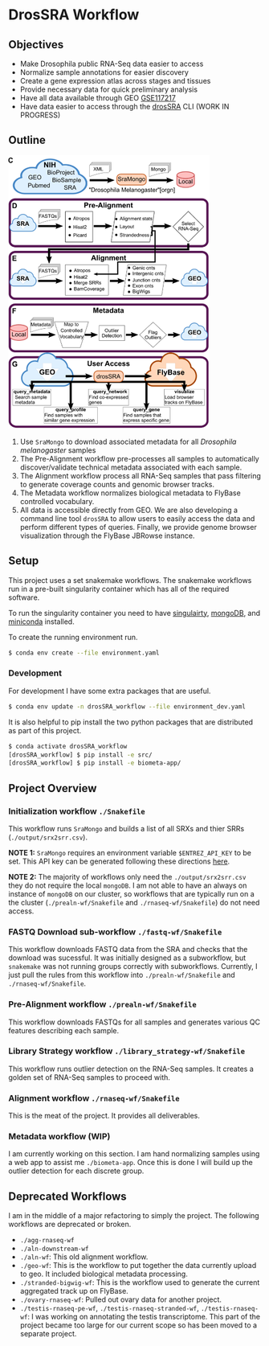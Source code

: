 # DrosSRA Workflow

## Objectives

- Make Drosophila public RNA-Seq data easier to access
- Normalize sample annotations for easier discovery
- Create a gene expression atlas across stages and tissues
- Provide necessary data for quick preliminary analysis
- Have all data available through GEO [GSE117217](https://www.ncbi.nlm.nih.gov/geo/query/acc.cgi?acc=GSE117217)
- Have data easier to access through the [drosSRA](https://github.com/jfear/drosSRA) CLI (WORK IN PROGRESS)

## Outline

<img src="overview.png" style="width: 400px;">

1. Use `SraMongo` to download associated metadata for all *Drosophila melanogaster* samples
2. The Pre-Alignment workflow pre-processes all samples to automatically discover/validate technical metadata associated with each sample.
3. The Alignment workflow process all RNA-Seq samples that pass filtering to generate coverage counts and genomic browser tracks.
4. The Metadata workflow normalizes biological metadata to FlyBase controlled vocabulary.
5. All data is accessible directly from GEO. We are also developing a command line tool `drosSRA` to allow users to easily access the data and perform different types of queries. Finally, we provide genome browser visualization through the FlyBase JBRowse instance.

## Setup

This project uses a set snakemake workflows. The snakemake workflows run in a pre-built singularity container which has all of the required software.

To run the singularity container you need to have [singulairty](https://sylabs.io/guides/3.5/user-guide/quick_start.html#quick-installation-steps), [mongoDB](https://www.mongodb.com/download-center/community), and [miniconda](https://docs.conda.io/en/latest/miniconda.html) installed.

To create the running environment run.

```bash
$ conda env create --file environment.yaml
```

### Development

For development I have some extra packages that are useful.

```bash
$ conda env update -n drosSRA_workflow --file environment_dev.yaml
```

It is also helpful to pip install the two python packages that are distributed as part of this project.

```bash
$ conda activate drosSRA_workflow
[drosSRA_workflow] $ pip install -e src/
[drosSRA_workflow] $ pip install -e biometa-app/
```

## Project Overview

### Initialization workflow `./Snakefile`

This workflow runs `SraMongo` and builds a list of all SRXs and thier SRRs
(`./output/srx2srr.csv`). 

**NOTE 1:** `SraMongo` requires an environment variable `$ENTREZ_API_KEY` to be set. This API key can be generated following these directions [here](https://ncbiinsights.ncbi.nlm.nih.gov/2017/11/02/new-api-keys-for-the-e-utilities/).

**NOTE 2:** The majority of workflows only need the `./output/srx2srr.csv` they do not require the local `mongoDB`. I am not able to have an always on instance of `mongoDB` on our cluster, so workflows that are typically run on a the cluster (`./prealn-wf/Snakefile` and `./rnaseq-wf/Snakefile`) do not need access.

### FASTQ Download sub-workflow `./fastq-wf/Snakefile`

This workflow downloads FASTQ data from the SRA and checks that the download was sucessful. It was initially designed as a subworkflow, but `snakemake` was not running groups correctly with subworkflows. Currently, I just pull the rules from this workflow into `./prealn-wf/Snakefile` and `./rnaseq-wf/Snakefile`.

### Pre-Alignment workflow `./prealn-wf/Snakefile`

This workflow downloads FASTQs for all samples and generates various QC features describing each sample.

### Library Strategy workflow `./library_strategy-wf/Snakefile`

This workflow runs outlier detection on the RNA-Seq samples. It creates a golden set of RNA-Seq samples to proceed with.

### Alignment workflow `./rnaseq-wf/Snakefile`

This is the meat of the project. It provides all deliverables.

### Metadata workflow (WIP)

I am currently working on this section. I am hand normalizing samples using a web app to assist me `./biometa-app`. Once this is done I will build up the outlier detection for each discrete group.

## Deprecated Workflows

I am in the middle of a major refactoring to simply the project. The following workflows are deprecated or broken.

- `./agg-rnaseq-wf`
- `./aln-downstream-wf`
- `./aln-wf`: This old alignment workflow.
- `./geo-wf`: This is the workflow to put together the data currently upload to geo. It included biological metadata processing.
- `./stranded-bigwig-wf`: This is the workflow used to generate the current aggregated track up on FlyBase.
- `./ovary-rnaseq-wf`: Pulled out ovary data for another project.
- `./testis-rnaseq-pe-wf`, `./testis-rnaseq-stranded-wf`, `./testis-rnaseq-wf`: I was working on annotating the testis transcriptome. This part of the project became too large for our current scope so has been moved to a separate project.

